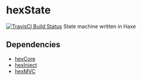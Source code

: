 # hexState
[![TravisCI Build Status](https://travis-ci.org/DoclerLabs/hexState.svg?branch=master)](https://travis-ci.org/DoclerLabs/hexState)
State machine written in Haxe

## Dependencies

* [hexCore](https://github.com/DoclerLabs/hexCore)
* [hexInject](https://github.com/DoclerLabs/hexInject)
* [hexMVC](https://github.com/DoclerLabs/hexMVC)